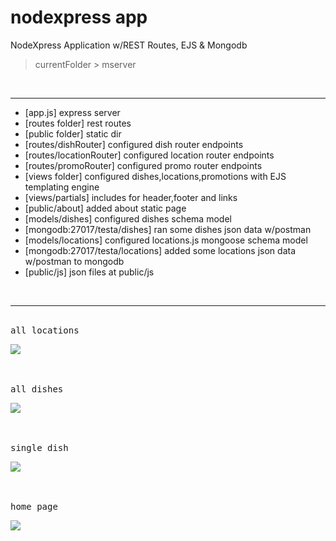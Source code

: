# nodexpress app

NodeXpress Application w/REST Routes, EJS & Mongodb
> currentFolder > mserver


<br/>

------


- [app.js] express server
- [routes folder] rest routes
- [public folder] static dir
- [routes/dishRouter] configured dish router endpoints
- [routes/locationRouter] configured location router endpoints
- [routes/promoRouter] configured promo router endpoints
- [views folder] configured dishes,locations,promotions with EJS templating engine
- [views/partials] includes for header,footer and links 
- [public/about] added about static page
- [models/dishes] configured dishes schema model
- [mongodb:27017/testa/dishes] ran some dishes json data w/postman
- [models/locations] configured locations.js mongoose schema model
- [mongodb:27017/testa/locations] added some locations json data w/postman to mongodb
- [public/js] json files at public/js




<br/>
<hr/>

<br />
<kbd>all locations</kbd>

<br />

![](public/images/all-locations.png)

<br/>


<br />
<kbd>all dishes</kbd>

<br />

![](public/images/all-dishes.png)

<br/>


<br />
<kbd>single dish</kbd>

<br />

![](public/images/single-dish.png)

<br/>


<br />
<kbd>home page</kbd>

<br />

![](public/images/home-page.png)

<br/>










